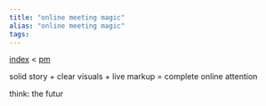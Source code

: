 ```yaml
---
title: "online meeting magic"
alias: "online meeting magic"
tags: 
---
```


[index](/.md) < [pm](1-productmgmt.md)

solid story + clear visuals + live markup = complete online attention

think: the futur
